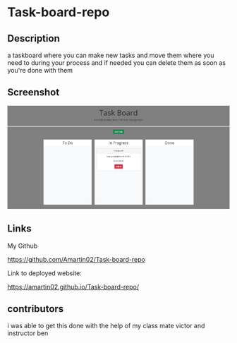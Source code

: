 # Task-board-repo

## Description

a taskboard where you can make new tasks and move them where you need to during your process and if needed you can delete them as soon as you're done with them

## Screenshot

![image](./images/Taskboard.png)

## Links

My Github

https://github.com/Amartin02/Task-board-repo

Link to deployed website:

https://amartin02.github.io/Task-board-repo/

## contributors

i was able to get this done with the help of my class mate victor and instructor ben
